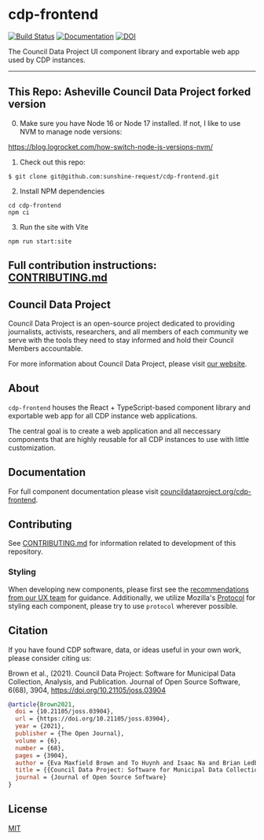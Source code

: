# cdp-frontend

[![Build Status](https://github.com/CouncilDataProject/cdp-frontend/workflows/Build%20Main/badge.svg)](https://github.com/CouncilDataProject/cdp-frontend/actions)
[![Documentation](https://github.com/CouncilDataProject/cdp-frontend/workflows/Documentation/badge.svg)](https://CouncilDataProject.github.io/cdp-frontend)
[![DOI](https://joss.theoj.org/papers/10.21105/joss.03904/status.svg)](https://doi.org/10.21105/joss.03904)

The Council Data Project UI component library and exportable web app used by CDP instances.

---

## This Repo: Asheville Council Data Project forked version

0. Make sure you have Node 16 or Node 17 installed. If not, I like to use NVM to manage node versions:

https://blog.logrocket.com/how-switch-node-js-versions-nvm/

1. Check out this repo:

```
$ git clone git@github.com:sunshine-request/cdp-frontend.git
```

2. Install NPM dependencies

``` 
cd cdp-frontend
npm ci
```

3. Run the site with Vite

```
npm run start:site
```

Full contribution instructions: [CONTRIBUTING.md](CONTRIBUTING.md)
---

## Council Data Project

Council Data Project is an open-source project dedicated to providing journalists, activists, researchers, and all members of each community we serve with the tools they need to stay informed and hold their Council Members accountable.

For more information about Council Data Project, please visit [our website](https://councildataproject.org/).

## About

`cdp-frontend` houses the React + TypeScript-based component library and exportable web app for all CDP instance web applications.

The central goal is to create a web application and all neccessary components that are highly reusable for all CDP instances to use with little customization.

## Documentation

For full component documentation please visit [councildataproject.org/cdp-frontend](https://councildataproject.org/cdp-frontend).

## Contributing

See [CONTRIBUTING.md](CONTRIBUTING.md) for information related to development of this repository.

### Styling

When developing new components, please first see the [recommendations from our UX team](https://docs.google.com/presentation/d/15rkic20QV6GU0_nL-8zHIgcw8-o1bCQIiYMsY2j6qFg/edit?usp=sharing) for guidance. Additionally, we utilize Mozilla's [Protocol](https://github.com/mozilla/protocol/) for styling each component, please try to use `protocol` wherever possible.

## Citation

If you have found CDP software, data, or ideas useful in your own work, please consider citing us:

Brown et al., (2021). Council Data Project: Software for Municipal Data Collection, Analysis, and Publication. Journal of Open Source Software, 6(68), 3904, https://doi.org/10.21105/joss.03904

```bibtex
@article{Brown2021,
  doi = {10.21105/joss.03904},
  url = {https://doi.org/10.21105/joss.03904},
  year = {2021},
  publisher = {The Open Journal},
  volume = {6},
  number = {68},
  pages = {3904},
  author = {Eva Maxfield Brown and To Huynh and Isaac Na and Brian Ledbetter and Hawk Ticehurst and Sarah Liu and Emily Gilles and Katlyn M. f. Greene and Sung Cho and Shak Ragoler and Nicholas Weber},
  title = {{Council Data Project: Software for Municipal Data Collection, Analysis, and Publication}},
  journal = {Journal of Open Source Software}
}
```

## License

[MIT](./LICENSE)

